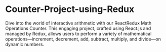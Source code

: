 # Counter-Project-using-Redux
Dive into the world of interactive arithmetic with our ReactRedux Math Operations Counter. This engaging project, crafted using React.js and managed by Redux, allows users to perform a variety of mathematical operations—increment, decrement, add, subtract, multiply, and divide—on dynamic numbers. 
